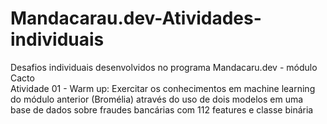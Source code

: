 # Mandacarau.dev-Atividades-individuais
Desafios individuais desenvolvidos no programa Mandacaru.dev - módulo Cacto  
Atividade 01 - Warm up: Exercitar os conhecimentos em machine learning do módulo anterior (Bromélia) através do uso de dois modelos em uma base de dados sobre fraudes bancárias com 112 features e classe binária
